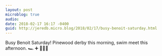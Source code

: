 ```yaml
---
layout: post
microblog: true
audio: 
date: 2018-02-17 16:17 -0400
guid: http://jeredb.micro.blog/2018/02/17/busy-benoit-saturday.html
---
```

Busy Benoit Saturday! Pinewood derby this morning, swim meet this afternoon. 🏎 ➕ 🏊🏻‍♀️
